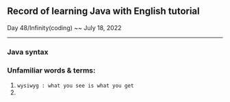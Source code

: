 ## Record of  learning Java with English tutorial

Day  48/Infinity(coding) ~~ July 18, 2022

---

### Java syntax

### Unfamiliar words & terms:

1. `wysiwyg : what you see is what you get`
2.
